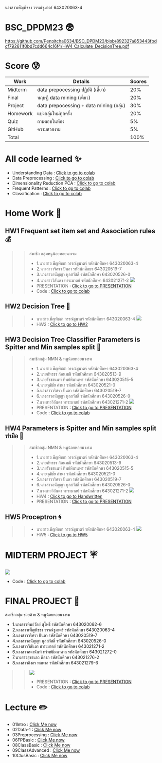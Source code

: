 นางสาวเพ็ญพิชชา วรรณ์ชูมาตร์ 643020063-4
# BSC_DPDM23 :fearful:

https://github.com/Penpitcha0634/BSC_DPDM23/blob/892327a853443fbdcf792611f0bd7cdd664c16f4/HW4_Calculate_DecisionTree.pdf

# Score :cold_sweat:
| **Work** | **Details** | **Scores** |
|---- | ---- | ---- |
| Midterm | data prepocessing ปฏิบัติ (เดี่ยว) | 20% |
| Final | ทฤษฎี data mining (เดี่ยว) | 20%
| Project | data prepocessing + data mining (กลุ่ม) | 30%
| Homework | แบ่งกลุ่มใหม่ทุกครั้ง | 20%
| Quiz | ถามตอบในห้อง | 5%
| GitHub | ความสวยงาม | 5%
| Total |  | 100% |

# All code learned :sparkles:
- Understanding Data : [Click to go to colab](https://github.com/Penpitcha0634/BSC_DPDM23/blob/b6baf21bd5c420639b097734dfe268dbdc5d27d8/Understanding_Data.ipynb)
- Data Preprocessing : [Click to go to colab](https://github.com/Penpitcha0634/BSC_DPDM23/blob/bab7eb424e37b0a1fbf1b313ff958c9609573c04/Data_Preprocessing.ipynb)
- Dimensionality Reduction PCA : [Click to go to colab](https://github.com/Penpitcha0634/BSC_DPDM23/blob/bab7eb424e37b0a1fbf1b313ff958c9609573c04/Dimensionality_Reduction_PCA.ipynb)
- Frequent Patterns : [Click to go to colab](https://github.com/Penpitcha0634/BSC_DPDM23/blob/bab7eb424e37b0a1fbf1b313ff958c9609573c04/Frequent_Patterns_(Association_Rules).ipynb)
- Classification : [Click to go to colab](https://github.com/Penpitcha0634/BSC_DPDM23/blob/bab7eb424e37b0a1fbf1b313ff958c9609573c04/Classification.ipynb)

# Home Work :house_with_garden:
## HW1 Frequent set item set and Association rules :moneybag:
>> สมาชิก กลุ่มหนูน้อยหอยนางรม 
>>  - 1.นางสาวเพ็ญพิชชา  วรรณ์ชูมาตร์ รหัสนักศึกษา  643020063-4
>>  - 2.นางสาววริศรา     ปันลา      รหัสนักศึกษา  643020519-7 
>>  - 3.นางสาวอนัญญา   พูลสวัสดิ์    รหัสนักศึกษา  643020526-0
>>  - 4.นางสาววิลันดา    ทาระมาตย์  รหัสนักศึกษา  643021271-2
>> ![](HW1_กลุ่มหนูน้อยหอยนางรม.png) 
>> - PRESENTATION : [Click to go to PRESENTATION](https://github.com/Penpitcha0634/BSC_DPDM23/blob/904050ec96b2b93e60caa29b44217be1697d8f2a/HW1_%E0%B8%81%E0%B8%A5%E0%B8%B8%E0%B9%88%E0%B8%A1%E0%B8%AB%E0%B8%99%E0%B8%B9%E0%B8%99%E0%B9%89%E0%B8%AD%E0%B8%A2%E0%B8%AB%E0%B8%AD%E0%B8%A2%E0%B8%99%E0%B8%B2%E0%B8%87%E0%B8%A3%E0%B8%A1.pdf)
>> - Code : [Click to go to colab](https://github.com/Penpitcha0634/BSC_DPDM23/blob/904050ec96b2b93e60caa29b44217be1697d8f2a/Frequent_Patterns_(Association_Rules).ipynb)

## HW2 Decision Tree :deciduous_tree:

>> - นางสาวเพ็ญพิชชา  วรรณ์ชูมาตร์ รหัสนักศึกษา  643020063-4
>> ![](https://github.com/Penpitcha0634/BSC_DPDM23/blob/c9c56381b2f401bfa2be71535fd8d60139c95d03/HW2.jpg)
>> - HW2 : [Click to go to HW2](https://github.com/Penpitcha0634/BSC_DPDM23/blob/c9c56381b2f401bfa2be71535fd8d60139c95d03/HW2%20.pdf)

## HW3 Decision Tree Classifier Parameters is Spitter and Min samples split :palm_tree:
>> สมาชิกกลุ่ม NMN & หนูน้อยหอยนางรม
>>  * 1.นางสาวเพ็ญพิชชา  วรรณ์ชูมาตร์ รหัสนักศึกษา  643020063-4
>>  * 2.นายภัทรธร ก้อนมณี รหัสนักศึกษา  643020513-9
>>  * 3.นายรัชชานนท์ ทิพย์พิมานพร รหัสนักศึกษา  643020515-5
>>  * 4.นายวุฒิชัย คำนา รหัสนักศึกษา  643020521-0
>>  * 5.นางสาววริศรา ปันลา รหัสนักศึกษา  643020519-7
>>  * 6.นางสาวอนัญญา พูลสวัสดิ์ รหัสนักศึกษา  643020526-0
>>  * 7.นางสาววิลันดา ทาระมาตย์ รหัสนักศึกษา  643021271-2
>>  ![](https://github.com/Penpitcha0634/BSC_DPDM23/blob/756ca16e9fa74ede185001f18304b9d2c0696249/HW3_Decision%20Tree.png)
>>  * PRESENTATION : [Click to go to PRESENTATION](https://github.com/Penpitcha0634/BSC_DPDM23/blob/756ca16e9fa74ede185001f18304b9d2c0696249/HW3_Decision%20Tree.pdf)
>>  * Code :  [Click to go to colab](https://github.com/Penpitcha0634/BSC_DPDM23/blob/756ca16e9fa74ede185001f18304b9d2c0696249/Classification.ipynb)

## HW4 Parameters is Spitter and Min samples split ทำมือ :seedling:
>> สมาชิกกลุ่ม NMN & หนูน้อยหอยนางรม
>>  * 1.นางสาวเพ็ญพิชชา  วรรณ์ชูมาตร์ รหัสนักศึกษา  643020063-4
>>  * 2.นายภัทรธร ก้อนมณี รหัสนักศึกษา  643020513-9
>>  * 3.นายรัชชานนท์ ทิพย์พิมานพร รหัสนักศึกษา  643020515-5
>>  * 4.นายวุฒิชัย คำนา รหัสนักศึกษา  643020521-0
>>  * 5.นางสาววริศรา ปันลา รหัสนักศึกษา  643020519-7
>>  * 6.นางสาวอนัญญา พูลสวัสดิ์ รหัสนักศึกษา  643020526-0
>>  * 7.นางสาววิลันดา ทาระมาตย์ รหัสนักศึกษา  643021271-2
>>  ![](https://github.com/Penpitcha0634/BSC_DPDM23/blob/ea5a137609d2fd71a0b1056cc5218319863185f2/HW4_DecisionTreeCal%20(min_samples_split%20%26%20splitter).png)
>>  * HW4 : [Click to go to Handwritten](https://github.com/Penpitcha0634/BSC_DPDM23/blob/ea5a137609d2fd71a0b1056cc5218319863185f2/HW4_Calculate_DicisionTree.pdf)
>>  * PRESENTATION : [Click to go to PRESENTATION](https://github.com/Penpitcha0634/BSC_DPDM23/blob/ea5a137609d2fd71a0b1056cc5218319863185f2/HW4_DecisionTreeCal%20(min_samples_split%20%26%20splitter).pdf)

## HW5 Proceptron :cyclone:
>> - นางสาวเพ็ญพิชชา  วรรณ์ชูมาตร์ รหัสนักศึกษา  643020063-4
>> ![](https://github.com/Penpitcha0634/BSC_DPDM23/blob/ddf4f8654b48216b24d06c6caa7550b0cecc5a61/HW5_%20Proceptron.png)
>> - HW5 : [Click to go to HW5](https://github.com/Penpitcha0634/BSC_DPDM23/blob/85ec56be54b51d26ad1fd3f6ebe8bf2e53165b20/HW5_ANN.pdf)

# MIDTERM PROJECT  :umbrella:
 ![](https://github.com/Penpitcha0634/BSC_DPDM23/blob/363044e2602ec0665f598bf0bd90f7400183b5d8/MIDTERM.png)
 * Code : [Click to go to colab](https://github.com/Penpitcha0634/BSC_DPDM23/blob/e9a12db43451ee2b40c63b489a8803b92e6ff0fc/MIDTERM.ipynb)

# FINAL PROJECT :truck:
สมาชิกกลุ่ม ช่วยด้วย & หนูน้อยหอยนางรม
* 1.นางสาวทิพย์วัลย์   สุโพธิ์            รหัสนักศึกษา  643020062-6
* 2.นางสาวเพ็ญพิชชา  วรรณ์ชูมาตร์     รหัสนักศึกษา  643020063-4
* 3.นางสาววริศรา      ปันลา            รหัสนักศึกษา  643020519-7
* 4.นางสาวอนัญญา    พูลสวัสดิ์         รหัสนักศึกษา  643020526-0
* 5.นางสาววิลันดา      ทาระมาตย์        รหัสนักศึกษา  643021271-2
* 6.นางสาวศดานันท์    ทรัพย์มีมหาศาล   รหัสนักศึกษา  643021272-0
* 7.นางสาวสุชานาถ     พิลาภ            รหัสนักศึกษา  643021276-2
* 8.นางสาวอิงอร       พลพาล           รหัสนักศึกษา  643021279-6
>>  ![](https://github.com/Penpitcha0634/BSC_DPDM23/blob/9bd509b6ac81929c6c70a0c2be4b9ee4ccfa788e/Final_Project_%E0%B8%AD%E0%B8%B8%E0%B8%9A%E0%B8%B1%E0%B8%95%E0%B8%B4%E0%B9%80%E0%B8%AB%E0%B8%95%E0%B8%B8%E0%B8%A3%E0%B8%96%E0%B8%9A%E0%B8%A3%E0%B8%A3%E0%B8%97%E0%B8%B8%E0%B8%81.png)
>>  * PRESENTATION : [Click to go to PRESENTATION](https://github.com/Penpitcha0634/BSC_DPDM23/blob/9bd509b6ac81929c6c70a0c2be4b9ee4ccfa788e/Final_Project_%E0%B8%AD%E0%B8%B8%E0%B8%9A%E0%B8%B1%E0%B8%95%E0%B8%B4%E0%B9%80%E0%B8%AB%E0%B8%95%E0%B8%B8%E0%B8%A3%E0%B8%96%E0%B8%9A%E0%B8%A3%E0%B8%A3%E0%B8%97%E0%B8%B8%E0%B8%81.pdf)
>>  * Code :  [Click to go to colab](https://github.com/Penpitcha0634/BSC_DPDM23/blob/9bd509b6ac81929c6c70a0c2be4b9ee4ccfa788e/Group_project2.ipynb)

# Lecture :pencil2:
- 01Intro : [Click Me now](https://github.com/Penpitcha0634/BSC_DPDM23/blob/53147ce01cfc3baf9026d78878dd988cab9b6c75/01Intro.pdf)
- 02Data-1 : [Click Me now](https://github.com/Penpitcha0634/BSC_DPDM23/blob/53147ce01cfc3baf9026d78878dd988cab9b6c75/02Data-1.pdf)
- 03Preprocessing : [Click Me now](https://github.com/Penpitcha0634/BSC_DPDM23/blob/53147ce01cfc3baf9026d78878dd988cab9b6c75/03Preprocessing.pdf)
- 06FPBasic : [Click Me now](https://github.com/Penpitcha0634/BSC_DPDM23/blob/53147ce01cfc3baf9026d78878dd988cab9b6c75/06FPBasic.pdf)
- 08ClassBasic : [Click Me now](https://github.com/Penpitcha0634/BSC_DPDM23/blob/53147ce01cfc3baf9026d78878dd988cab9b6c75/08ClassBasic.pdf)
- 09ClassAdvanced : [Click Me now](https://github.com/Penpitcha0634/BSC_DPDM23/blob/53147ce01cfc3baf9026d78878dd988cab9b6c75/09ClassAdvanced.pdf)
- 10ClusBasic : [Click Me now](https://github.com/Penpitcha0634/BSC_DPDM23/blob/53147ce01cfc3baf9026d78878dd988cab9b6c75/10ClusBasic.pdf)
